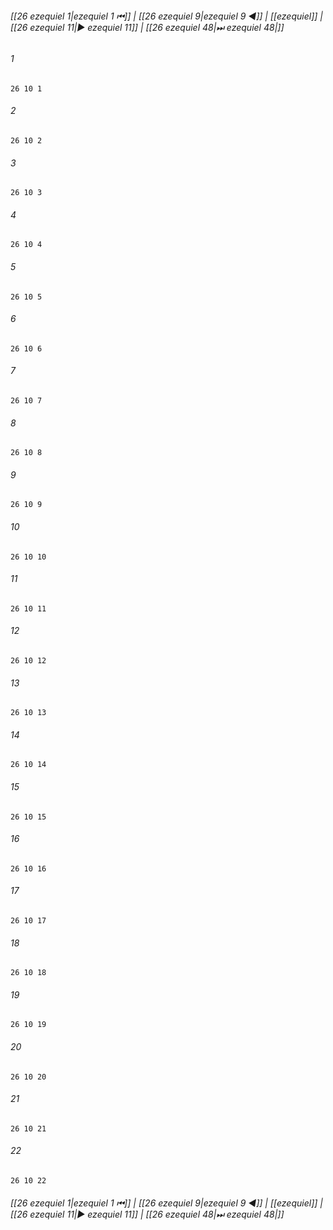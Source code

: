
###### [[26 ezequiel 1|ezequiel 1 ⏮]] | [[26 ezequiel 9|ezequiel 9 ◀]] | [[ezequiel]] | [[26 ezequiel 11|▶ ezequiel 11]] | [[26 ezequiel 48|⏭ ezequiel 48|]]

###### 1
``` verse
26 10 1 
```
###### 2
``` verse
26 10 2 
```
###### 3
``` verse
26 10 3 
```
###### 4
``` verse
26 10 4 
```
###### 5
``` verse
26 10 5 
```
###### 6
``` verse
26 10 6 
```
###### 7
``` verse
26 10 7 
```
###### 8
``` verse
26 10 8 
```
###### 9
``` verse
26 10 9 
```
###### 10
``` verse
26 10 10 
```
###### 11
``` verse
26 10 11 
```
###### 12
``` verse
26 10 12 
```
###### 13
``` verse
26 10 13 
```
###### 14
``` verse
26 10 14 
```
###### 15
``` verse
26 10 15 
```
###### 16
``` verse
26 10 16 
```
###### 17
``` verse
26 10 17 
```
###### 18
``` verse
26 10 18 
```
###### 19
``` verse
26 10 19 
```
###### 20
``` verse
26 10 20 
```
###### 21
``` verse
26 10 21 
```
###### 22
``` verse
26 10 22 
```

###### [[26 ezequiel 1|ezequiel 1 ⏮]] | [[26 ezequiel 9|ezequiel 9 ◀]] | [[ezequiel]] | [[26 ezequiel 11|▶ ezequiel 11]] | [[26 ezequiel 48|⏭ ezequiel 48|]]

